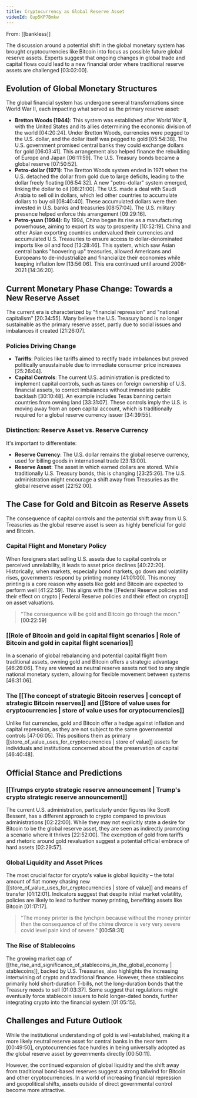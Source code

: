 ```yaml
---
title: Cryptocurrency as Global Reserve Asset
videoId: Gup5KP7Bmkw
---
```


From: [[bankless]] <br/> 

The discussion around a potential shift in the global monetary system has brought cryptocurrencies like Bitcoin into focus as possible future global reserve assets. Experts suggest that ongoing changes in global trade and capital flows could lead to a new financial order where traditional reserve assets are challenged <a class="yt-timestamp" data-t="03:02:00">[03:02:00]</a>.

## Evolution of Global Monetary Structures

The global financial system has undergone several transformations since World War II, each impacting what served as the primary reserve asset:

*   **Bretton Woods (1944)**: This system was established after World War II, with the United States and its allies determining the economic division of the world <a class="yt-timestamp" data-t="04:20:24">[04:20:24]</a>. Under Bretton Woods, currencies were pegged to the U.S. dollar, and the dollar itself was pegged to gold <a class="yt-timestamp" data-t="05:54:38">[05:54:38]</a>. The U.S. government promised central banks they could exchange dollars for gold <a class="yt-timestamp" data-t="06:03:41">[06:03:41]</a>. This arrangement also helped finance the rebuilding of Europe and Japan <a class="yt-timestamp" data-t="06:11:59">[06:11:59]</a>. The U.S. Treasury bonds became a global reserve <a class="yt-timestamp" data-t="07:50:52">[07:50:52]</a>.
*   **Petro-dollar (1971)**: The Bretton Woods system ended in 1971 when the U.S. detached the dollar from gold due to large deficits, leading to the dollar freely floating <a class="yt-timestamp" data-t="06:54:32">[06:54:32]</a>. A new "petro-dollar" system emerged, linking the dollar to oil <a class="yt-timestamp" data-t="08:21:00">[08:21:00]</a>. The U.S. made a deal with Saudi Arabia to sell oil in dollars, which led other countries to accumulate dollars to buy oil <a class="yt-timestamp" data-t="08:40:40">[08:40:40]</a>. These accumulated dollars were then invested in U.S. banks and treasuries <a class="yt-timestamp" data-t="08:57:04">[08:57:04]</a>. The U.S. military presence helped enforce this arrangement <a class="yt-timestamp" data-t="09:29:16">[09:29:16]</a>.
*   **Petro-yuan (1994)**: By 1994, China began its rise as a manufacturing powerhouse, aiming to export its way to prosperity <a class="yt-timestamp" data-t="10:52:19">[10:52:19]</a>. China and other Asian exporting countries undervalued their currencies and accumulated U.S. Treasuries to ensure access to dollar-denominated imports like oil and food <a class="yt-timestamp" data-t="13:28:46">[13:28:46]</a>. This system, which saw Asian central banks "hoovering up" treasuries, allowed Americans and Europeans to de-industrialize and financialize their economies while keeping inflation low <a class="yt-timestamp" data-t="13:56:06">[13:56:06]</a>. This era continued until around 2008-2021 <a class="yt-timestamp" data-t="14:36:20">[14:36:20]</a>.

## Current Monetary Phase Change: Towards a New Reserve Asset

The current era is characterized by "financial repression" and "national capitalism" <a class="yt-timestamp" data-t="20:34:55">[20:34:55]</a>. Many believe the U.S. Treasury bond is no longer sustainable as the primary reserve asset, partly due to social issues and imbalances it created <a class="yt-timestamp" data-t="21:26:07">[21:26:07]</a>.

### Policies Driving Change

*   **Tariffs**: Policies like tariffs aimed to rectify trade imbalances but proved politically unsustainable due to immediate consumer price increases <a class="yt-timestamp" data-t="25:26:04">[25:26:04]</a>.
*   **Capital Controls**: The current U.S. administration is predicted to implement capital controls, such as taxes on foreign ownership of U.S. financial assets, to correct imbalances without immediate public backlash <a class="yt-timestamp" data-t="30:10:48">[30:10:48]</a>. An example includes Texas banning certain countries from owning land <a class="yt-timestamp" data-t="33:31:07">[33:31:07]</a>. These controls imply the U.S. is moving away from an open capital account, which is traditionally required for a global reserve currency issuer <a class="yt-timestamp" data-t="34:39:55">[34:39:55]</a>.

### Distinction: Reserve Asset vs. Reserve Currency

It's important to differentiate:
*   **Reserve Currency**: The U.S. dollar remains the global reserve currency, used for billing goods in international trade <a class="yt-timestamp" data-t="23:13:00">[23:13:00]</a>.
*   **Reserve Asset**: The asset in which earned dollars are stored. While traditionally U.S. Treasury bonds, this is changing <a class="yt-timestamp" data-t="23:25:26">[23:25:26]</a>. The U.S. administration might encourage a shift away from Treasuries as the global reserve asset <a class="yt-timestamp" data-t="22:52:00">[22:52:00]</a>.

## The Case for Gold and Bitcoin as Reserve Assets

The consequence of capital controls and the potential shift away from U.S. Treasuries as the global reserve asset is seen as highly beneficial for gold and Bitcoin.

### Capital Flight and Monetary Policy

When foreigners start selling U.S. assets due to capital controls or perceived unreliability, it leads to asset price declines <a class="yt-timestamp" data-t="40:22:20">[40:22:20]</a>. Historically, when markets, especially bond markets, go down and volatility rises, governments respond by printing money <a class="yt-timestamp" data-t="41:01:00">[41:01:00]</a>. This money printing is a core reason why assets like gold and Bitcoin are expected to perform well <a class="yt-timestamp" data-t="41:22:59">[41:22:59]</a>. This aligns with the [[Federal Reserve policies and their effect on crypto | Federal Reserve policies and their effect on crypto]] on asset valuations.

> "The consequence will be gold and Bitcoin go through the moon." <a class="yt-timestamp" data-t="00:22:59">[00:22:59]</a>

### [[Role of Bitcoin and gold in capital flight scenarios | Role of Bitcoin and gold in capital flight scenarios]]

In a scenario of global rebalancing and potential capital flight from traditional assets, owning gold and Bitcoin offers a strategic advantage <a class="yt-timestamp" data-t="46:26:06">[46:26:06]</a>. They are viewed as neutral reserve assets not tied to any single national monetary system, allowing for flexible movement between systems <a class="yt-timestamp" data-t="46:31:06">[46:31:06]</a>.

### The [[The concept of strategic Bitcoin reserves | concept of strategic Bitcoin reserves]] and [[Store of value uses for cryptocurrencies | store of value uses for cryptocurrencies]]

Unlike fiat currencies, gold and Bitcoin offer a hedge against inflation and capital repression, as they are not subject to the same governmental controls <a class="yt-timestamp" data-t="47:06:05">[47:06:05]</a>. This positions them as primary [[store_of_value_uses_for_cryptocurrencies | store of value]] assets for individuals and institutions concerned about the preservation of capital <a class="yt-timestamp" data-t="46:40:48">[46:40:48]</a>.

## Official Stance and Predictions

### [[Trumps crypto strategic reserve announcement | Trump's crypto strategic reserve announcement]]

The current U.S. administration, particularly under figures like Scott Bessent, has a different approach to crypto compared to previous administrations <a class="yt-timestamp" data-t="02:22:00">[02:22:00]</a>. While they may not explicitly state a desire for Bitcoin to be the global reserve asset, they are seen as indirectly promoting a scenario where it thrives <a class="yt-timestamp" data-t="22:52:00">[22:52:00]</a>. The exemption of gold from tariffs and rhetoric around gold revaluation suggest a potential official embrace of hard assets <a class="yt-timestamp" data-t="02:29:57">[02:29:57]</a>.

### Global Liquidity and Asset Prices

The most crucial factor for crypto's value is global liquidity – the total amount of fiat money chasing new [[store_of_value_uses_for_cryptocurrencies | store of value]] and means of transfer <a class="yt-timestamp" data-t="01:12:01">[01:12:01]</a>. Indicators suggest that despite initial market volatility, policies are likely to lead to further money printing, benefiting assets like Bitcoin <a class="yt-timestamp" data-t="01:17:17">[01:17:17]</a>.

> "The money printer is the lynchpin because without the money printer then the consequence of of the chime divorce is very very severe covid level pain kind of severe." <a class="yt-timestamp" data-t="00:58:31">[00:58:31]</a>

### The Rise of Stablecoins

The growing market cap of [[the_rise_and_significance_of_stablecoins_in_the_global_economy | stablecoins]], backed by U.S. Treasuries, also highlights the increasing intertwining of crypto and traditional finance. However, these stablecoins primarily hold short-duration T-bills, not the long-duration bonds that the Treasury needs to sell <a class="yt-timestamp" data-t="01:03:37">[01:03:37]</a>. Some suggest that regulations might eventually force stablecoin issuers to hold longer-dated bonds, further integrating crypto into the financial system <a class="yt-timestamp" data-t="01:05:15">[01:05:15]</a>.

## Challenges and Future Outlook

While the institutional understanding of gold is well-established, making it a more likely neutral reserve asset for central banks in the near term <a class="yt-timestamp" data-t="00:49:50">[00:49:50]</a>, cryptocurrencies face hurdles in being universally adopted as *the* global reserve asset by governments directly <a class="yt-timestamp" data-t="00:50:11">[00:50:11]</a>.

However, the continued expansion of global liquidity and the shift away from traditional bond-based reserves suggest a strong tailwind for Bitcoin and other cryptocurrencies. In a world of increasing financial repression and geopolitical shifts, assets outside of direct governmental control become more attractive.